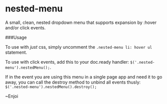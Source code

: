nested-menu
===========

A small, clean, nested dropdown menu that supports expansion by :hover and/or click events. 

###Usage

To use with _just_ css, simply uncomment the ```.nested-menu li: hover ul``` statement.
  
To use with click events, add this to your doc.ready handler: ```$('.nested-menu').nestedMenu();```.
  
If in the event you are using this menu in a single page app and need it to go away, you can call the destroy method to unbind all events thusly: ```$('.nested-menu').nestedMenu().destroy();```
  
~Enjoi
